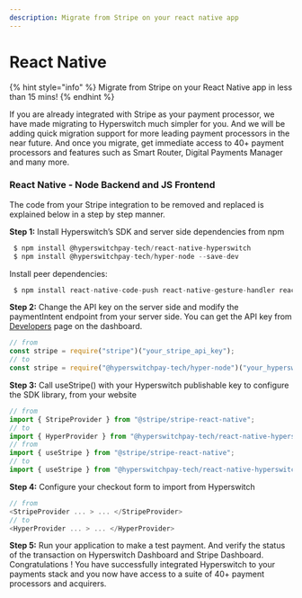 ```yaml
---
description: Migrate from Stripe on your react native app
---
```


# React Native

{% hint style="info" %}
Migrate from Stripe on your React Native app in less than 15 mins!
{% endhint %}

If you are already integrated with Stripe as your payment processor, we have made migrating to Hyperswitch much simpler for you. And we will be adding quick migration support for more leading payment processors in the near future. And once you migrate, get immediate access to 40+ payment processors and features such as Smart Router, Digital Payments Manager and many more.

### React Native - Node Backend and JS Frontend

The code from your Stripe integration to be removed and replaced is explained below in a step by step manner.

**Step 1:** Install Hyperswitch’s SDK and server side dependencies from npm

```js
 $ npm install @hyperswitchpay-tech/react-native-hyperswitch
 $ npm install @hyperswitchpay-tech/hyper-node --save-dev
```

Install peer dependencies:

```js
 $ npm install react-native-code-push react-native-gesture-handler react-native-inappbrowser-reborn react-native-pager-view react-native-safe-area-context react-native-screens react-native-svg @sentry/react-native
```

**Step 2:** Change the API key on the server side and modify the paymentIntent endpoint from your server side. You can get the API key from [Developers](https://app.payswitcher.com/developers) page on the dashboard.

```js
// from
const stripe = require("stripe")("your_stripe_api_key");
// to
const stripe = require("@hyperswitchpay-tech/hyper-node")("your_hyperswitch_api_key");
```

**Step 3:** Call useStripe() with your Hyperswitch publishable key to configure the SDK library, from your website

```js
// from
import { StripeProvider } from "@stripe/stripe-react-native";
// to
import { HyperProvider } from "@hyperswitchpay-tech/react-native-hyperswitch";
// from
import { useStripe } from "@stripe/stripe-react-native";
// to
import { useStripe } from "@hyperswitchpay-tech/react-native-hyperswitch";
```

**Step 4:** Configure your checkout form to import from Hyperswitch

```js
// from
<StripeProvider ... > ... </StripeProvider>
// to
<HyperProvider ... > ... </HyperProvider>
```

**Step 5:** Run your application to make a test payment. And verify the status of the transaction on Hyperswitch Dashboard and Stripe Dashboard. Congratulations ! You have successfully integrated Hyperswitch to your payments stack and you now have access to a suite of 40+ payment processors and acquirers.
